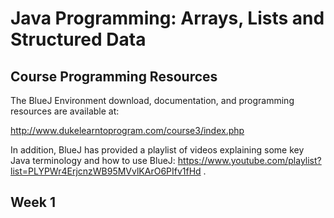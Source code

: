 # Java Programming: Arrays, Lists and Structured Data

## Course Programming Resources

The BlueJ Environment download, documentation, and programming resources are available at:

http://www.dukelearntoprogram.com/course3/index.php

In addition, BlueJ has provided a playlist of videos explaining some key Java terminology and how to use BlueJ: https://www.youtube.com/playlist?list=PLYPWr4ErjcnzWB95MVvlKArO6PIfv1fHd .

## Week 1

